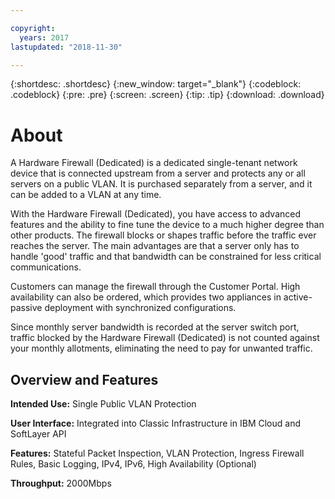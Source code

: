 ```yaml
---

copyright:
  years: 2017
lastupdated: "2018-11-30"

---
```


{:shortdesc: .shortdesc}
{:new_window: target="_blank"}
{:codeblock: .codeblock}
{:pre: .pre}
{:screen: .screen}
{:tip: .tip}
{:download: .download}

# About

A Hardware Firewall (Dedicated) is a dedicated single-tenant network device that is connected upstream from a server and protects any or all servers on a public VLAN. It is purchased separately from a server, and it can be added to a VLAN at any time.   

With the Hardware Firewall (Dedicated), you have access to advanced features and the ability to fine tune the device to a much higher degree than other products. The firewall blocks or shapes traffic before the traffic ever reaches the server. The main advantages are that a server only has to handle 'good' traffic and that bandwidth can be constrained for less critical communications. 

Customers can manage the firewall through the Customer Portal. High availability can also be ordered, which provides two appliances in active-passive deployment with synchronized configurations.

Since monthly server bandwidth is recorded at the server switch port, traffic blocked by the Hardware Firewall (Dedicated) is not counted against your monthly allotments, eliminating the need to pay for unwanted traffic.

## Overview and Features

**Intended Use:** Single Public VLAN Protection

**User Interface:** Integrated into Classic Infrastructure in IBM Cloud and SoftLayer API

**Features:** Stateful Packet Inspection, VLAN Protection, Ingress Firewall Rules, Basic Logging, IPv4, IPv6, High Availability (Optional)

**Throughput:** 2000Mbps
